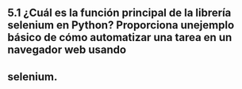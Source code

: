 ## 5.1 ¿Cuál es la función principal de la librería selenium en Python? Proporciona unejemplo básico de cómo automatizar una tarea en un navegador web usando
## selenium.

